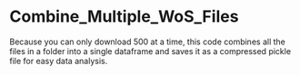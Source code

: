 # Combine_Multiple_WoS_Files
Because you can only download 500 at a time, this code combines all the files in a folder into a single dataframe and saves it as a compressed pickle file for easy data analysis.
